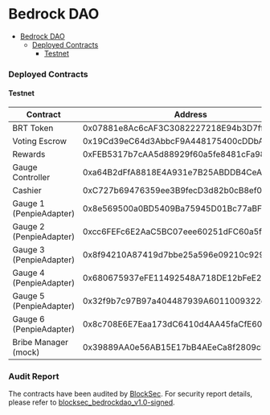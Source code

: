 # Bedrock DAO

- [Bedrock DAO](#bedrock-dao)
    - [Deployed Contracts](#deployed-contracts)
      - [Testnet](#testnet)

### Deployed Contracts
#### Testnet
| Contract | Address |
| -------- | ------- |
| BRT Token | 0x07881e8Ac6cAF3C3082227218E94b3D7ffE201fD |
| Voting Escrow | 0x19Cd39eC64d3AbbcF9A448175400cDDbA97B9f56 |
| Rewards | 0xFEB5317b7cAA5d88929f60a5fe8481cFa9854f9e |
| Gauge Controller | 0xa64B2dFfA8818E4A931e7B25ABDDB4CeA12777B4 |
| Cashier | 0xC727b69476359ee3B9fecD3d82b0cB8ef01BC7FC |
| Gauge 1 (PenpieAdapter) | 0x8e569500a0BD5409Ba75945D01Bc77aBF12021f3 |
| Gauge 2 (PenpieAdapter) | 0xcc6FEFc6E2AaC5BC07eee60251dFC60a5f7264a5 |
| Gauge 3 (PenpieAdapter) | 0x8f94210A87419d7bbe25a596e09210c92956F67e |
| Gauge 4 (PenpieAdapter) | 0x680675937eFE11492548A718DE12bFeE2158fBE5 |
| Gauge 5 (PenpieAdapter) | 0x32f9b7c97B97a404487939A6011009322d3c1809 |
| Gauge 6 (PenpieAdapter) | 0x8c708E6E7Eaa173dC6410d4AA45faCfE600Fb349 |
| Bribe Manager (mock) | 0x39889AA0e56AB15E17bB4AEeCa8f2809cDC11006 |

### Audit Report
The contracts have been audited by [BlockSec](https://blocksec.com/). 
For security report details, please refer to [blocksec_bedrockdao_v1.0-signed](https://github.com/Bedrock-Technology/bedrock-dao/blob/main/docs/blocksec_bedrockdao_v1.0-signed.pdf).